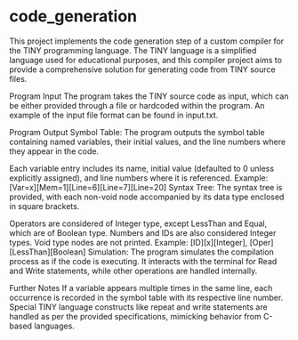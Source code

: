 # code_generation

This project implements the code generation step of a custom compiler for the TINY programming language. The TINY language is a simplified language used for educational purposes, and this compiler project aims to provide a comprehensive solution for generating code from TINY source files.

Program Input
The program takes the TINY source code as input, which can be either provided through a file or hardcoded within the program. An example of the input file format can be found in input.txt.

Program Output
Symbol Table: The program outputs the symbol table containing named variables, their initial values, and the line numbers where they appear in the code.

Each variable entry includes its name, initial value (defaulted to 0 unless explicitly assigned), and line numbers where it is referenced.
Example: [Var=x][Mem=1][Line=6][Line=7][Line=20]
Syntax Tree: The syntax tree is provided, with each non-void node accompanied by its data type enclosed in square brackets.

Operators are considered of Integer type, except LessThan and Equal, which are of Boolean type.
Numbers and IDs are also considered Integer types.
Void type nodes are not printed.
Example: [ID][x][Integer], [Oper][LessThan][Boolean]
Simulation: The program simulates the compilation process as if the code is executing. It interacts with the terminal for Read and Write statements, while other operations are handled internally.

Further Notes
If a variable appears multiple times in the same line, each occurrence is recorded in the symbol table with its respective line number.
Special TINY language constructs like repeat and write statements are handled as per the provided specifications, mimicking behavior from C-based languages.
